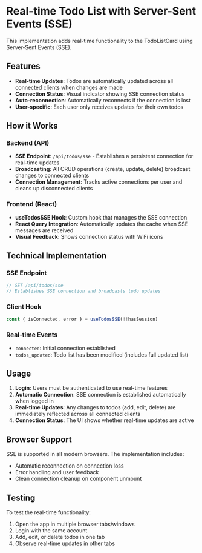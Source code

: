 # Real-time Todo List with Server-Sent Events (SSE)

This implementation adds real-time functionality to the TodoListCard using Server-Sent Events (SSE).

## Features

- **Real-time Updates**: Todos are automatically updated across all connected clients when changes are made
- **Connection Status**: Visual indicator showing SSE connection status
- **Auto-reconnection**: Automatically reconnects if the connection is lost
- **User-specific**: Each user only receives updates for their own todos

## How it Works

### Backend (API)
- **SSE Endpoint**: `/api/todos/sse` - Establishes a persistent connection for real-time updates
- **Broadcasting**: All CRUD operations (create, update, delete) broadcast changes to connected clients
- **Connection Management**: Tracks active connections per user and cleans up disconnected clients

### Frontend (React)
- **useTodosSSE Hook**: Custom hook that manages the SSE connection
- **React Query Integration**: Automatically updates the cache when SSE messages are received
- **Visual Feedback**: Shows connection status with WiFi icons

## Technical Implementation

### SSE Endpoint
```typescript
// GET /api/todos/sse
// Establishes SSE connection and broadcasts todo updates
```

### Client Hook
```typescript
const { isConnected, error } = useTodosSSE(!!hasSession)
```

### Real-time Events
- `connected`: Initial connection established
- `todos_updated`: Todo list has been modified (includes full updated list)

## Usage

1. **Login**: Users must be authenticated to use real-time features
2. **Automatic Connection**: SSE connection is established automatically when logged in
3. **Real-time Updates**: Any changes to todos (add, edit, delete) are immediately reflected across all connected clients
4. **Connection Status**: The UI shows whether real-time updates are active

## Browser Support

SSE is supported in all modern browsers. The implementation includes:
- Automatic reconnection on connection loss
- Error handling and user feedback
- Clean connection cleanup on component unmount

## Testing

To test the real-time functionality:
1. Open the app in multiple browser tabs/windows
2. Login with the same account
3. Add, edit, or delete todos in one tab
4. Observe real-time updates in other tabs
